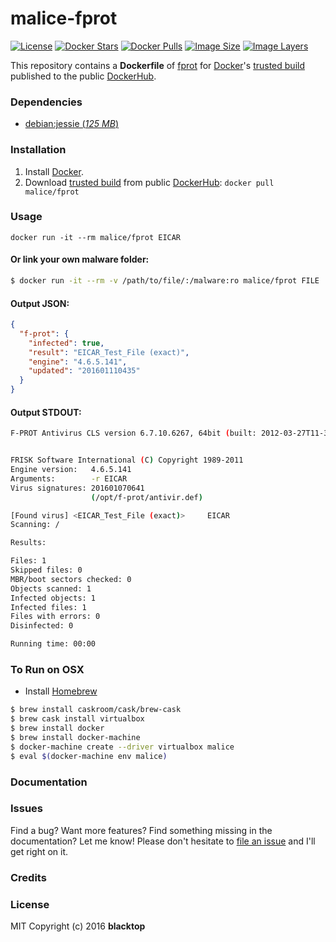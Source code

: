 # malice-fprot

[![License](http://img.shields.io/:license-mit-blue.svg)](http://doge.mit-license.org)
[![Docker Stars](https://img.shields.io/docker/stars/malice/fprot.svg)][hub]
[![Docker Pulls](https://img.shields.io/docker/pulls/malice/fprot.svg)][hub]
[![Image Size](https://img.shields.io/imagelayers/image-size/malice/fprot/latest.svg)](https://imagelayers.io/?images=malice/fprot:latest)
[![Image Layers](https://img.shields.io/imagelayers/layers/malice/fprot/latest.svg)](https://imagelayers.io/?images=malice/fprot:latest)

This repository contains a **Dockerfile** of [fprot](http://www.fprot.net/lang/en/) for [Docker](https://www.docker.io/)'s [trusted build](https://index.docker.io/u/malice/fprot/) published to the public [DockerHub](https://index.docker.io/).

### Dependencies

* [debian:jessie (*125 MB*)](https://index.docker.io/_/debian/)

### Installation

1. Install [Docker](https://www.docker.io/).
2. Download [trusted build](https://hub.docker.com/r/malice/fprot/) from public [DockerHub](https://hub.docker.com): `docker pull malice/fprot`

### Usage

    docker run -it --rm malice/fprot EICAR

#### Or link your own malware folder:
```bash
$ docker run -it --rm -v /path/to/file/:/malware:ro malice/fprot FILE
```
#### Output JSON:
```json
{
  "f-prot": {
    "infected": true,
    "result": "EICAR_Test_File (exact)",
    "engine": "4.6.5.141",
    "updated": "201601110435"
  }
}
```
#### Output STDOUT:
```bash
F-PROT Antivirus CLS version 6.7.10.6267, 64bit (built: 2012-03-27T11-39-07)


FRISK Software International (C) Copyright 1989-2011
Engine version:   4.6.5.141
Arguments:        -r EICAR
Virus signatures: 201601070641
                  (/opt/f-prot/antivir.def)

[Found virus] <EICAR_Test_File (exact)> 	EICAR
Scanning: /

Results:

Files: 1
Skipped files: 0
MBR/boot sectors checked: 0
Objects scanned: 1
Infected objects: 1
Infected files: 1
Files with errors: 0
Disinfected: 0

Running time: 00:00
```

### To Run on OSX
 - Install [Homebrew](http://brew.sh)

```bash
$ brew install caskroom/cask/brew-cask
$ brew cask install virtualbox
$ brew install docker
$ brew install docker-machine
$ docker-machine create --driver virtualbox malice
$ eval $(docker-machine env malice)
```

### Documentation

### Issues

Find a bug? Want more features? Find something missing in the documentation? Let me know! Please don't hesitate to [file an issue](https://github.com/maliceio/malice-av/issues/new) and I'll get right on it.

### Credits

### License
MIT Copyright (c) 2016 **blacktop**

[hub]: https://hub.docker.com/r/malice/fprot/

